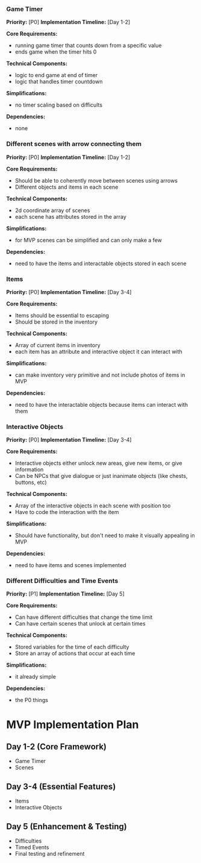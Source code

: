 ### Game Timer
**Priority:** [P0]
**Implementation Timeline:** [Day 1-2]

**Core Requirements:**
- running game timer that counts down from a specific value
- ends game when the timer hits 0

**Technical Components:**
- logic to end game at end of timer
- logic that handles timer countdown

**Simplifications:**
- no timer scaling based on difficults

**Dependencies:**
- none

### Different scenes with arrow connecting them
**Priority:** [P0]
**Implementation Timeline:** [Day 1-2]

**Core Requirements:**
- Should be able to coherently move between scenes using arrows
- Different objects and items in each scene

**Technical Components:**
- 2d coordinate array of scenes
- each scene has attributes stored in the array

**Simplifications:**
- for MVP scenes can be simplified and can only make a few

**Dependencies:**
- need to have the items and interactable objects stored in each scene

### Items
**Priority:** [P0]
**Implementation Timeline:** [Day 3-4]

**Core Requirements:**
- Items should be essential to escaping
- Should be stored in the inventory

**Technical Components:**
- Array of current items in inventory
- each item has an attribute and interactive object it can interact with

**Simplifications:**
- can make inventory very primitive and not include photos of items in MVP

**Dependencies:**
- need to have the interactable objects because items can interact with them

### Interactive Objects
**Priority:** [P0]
**Implementation Timeline:** [Day 3-4]

**Core Requirements:**
- Interactive objects either unlock new areas, give new items, or give information
- Can be NPCs that give dialogue or just inanimate objects (like chests, buttons, etc)

**Technical Components:**
- Array of the interactive objects in each scene with position too
- Have to code the interaction with the item

**Simplifications:**
- Should have functionality, but don't need to make it visually appealing in MVP

**Dependencies:**
- need to have items and scenes implemented

### Different Difficulties and Time Events
**Priority:** [P1]
**Implementation Timeline:** [Day 5]

**Core Requirements:**
- Can have different difficulties that change the time limit
- Can have certain scenes that unlock at certain times

**Technical Components:**
- Stored variables for the time of each difficulty
- Store an array of actions that occur at each time

**Simplifications:**
- it already simple

**Dependencies:**
- the P0 things

# MVP Implementation Plan

## Day 1-2 (Core Framework)
- Game Timer
- Scenes

## Day 3-4 (Essential Features)
- Items
- Interactive Objects

## Day 5 (Enhancement & Testing)
- Difficulties
- Timed Events
- Final testing and refinement
